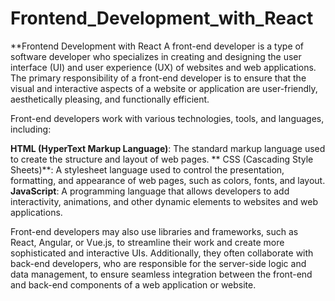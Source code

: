 # Frontend_Development_with_React
**Frontend Development with React
A front-end developer is a type of software developer who specializes in creating and designing the user interface (UI) and user experience (UX) of websites and web applications. The primary responsibility of a front-end developer is to ensure that the visual and interactive aspects of a website or application are user-friendly, aesthetically pleasing, and functionally efficient.

Front-end developers work with various technologies, tools, and languages, including:

  **HTML (HyperText Markup Language)**: The standard markup language used to create the structure and layout of web pages.
 ** CSS (Cascading Style Sheets)**: A stylesheet language used to control the presentation, formatting, and appearance of web pages, such as colors, fonts, and layout.
  **JavaScript**: A programming language that allows developers to add interactivity, animations, and other dynamic elements to websites and web applications.

Front-end developers may also use libraries and frameworks, such as React, Angular, or Vue.js, to streamline their work and create more sophisticated and interactive UIs. Additionally, they often collaborate with back-end developers, who are responsible for the server-side logic and data management, to ensure seamless integration between the front-end and back-end components of a web application or website.
